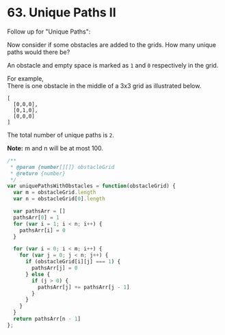# 63. Unique Paths II

Follow up for "Unique Paths":

Now consider if some obstacles are added to the grids. How many unique paths would there be?

An obstacle and empty space is marked as `1` and `0` respectively in the grid.

For example,  
There is one obstacle in the middle of a 3x3 grid as illustrated below.

```
[
  [0,0,0],
  [0,1,0],
  [0,0,0]
]
```

The total number of unique paths is `2`.

**Note:** m and n will be at most 100.

```javascript
/**
 * @param {number[][]} obstacleGrid
 * @return {number}
 */
var uniquePathsWithObstacles = function(obstacleGrid) {
  var m = obstacleGrid.length
  var n = obstacleGrid[0].length

  var pathsArr = []
  pathsArr[0] = 1
  for (var i = 1; i < n; i++) {
    pathsArr[i] = 0
  }

  for (var i = 0; i < m; i++) {
    for (var j = 0; j < n; j++) {
      if (obstacleGrid[i][j] === 1) {
        pathsArr[j] = 0
      } else {
        if (j > 0) {
          pathsArr[j] += pathsArr[j - 1]
        }
      }
    }
  }
  return pathsArr[n - 1]
};
```
